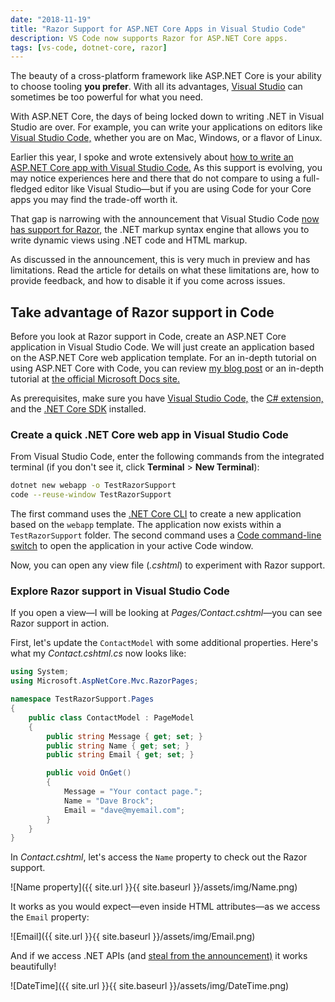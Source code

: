 ```yaml
---
date: "2018-11-19"
title: "Razor Support for ASP.NET Core Apps in Visual Studio Code"
description: VS Code now supports Razor for ASP.NET Core apps.
tags: [vs-code, dotnet-core, razor]
---
```


The beauty of a cross-platform framework like ASP.NET Core is your ability to choose tooling **you prefer**. With all its advantages, [Visual Studio](https://visualstudio.microsoft.com/) can sometimes be too powerful for what you need.

With ASP.NET Core, the days of being locked down to writing .NET in Visual Studio are over. For example, you can write your applications on editors like [Visual Studio Code,](https://code.visualstudio.com/) whether you are on Mac, Windows, or a flavor of Linux.

Earlier this year, I spoke and wrote extensively about [how to write an ASP.NET Core app with Visual Studio Code.](https://daveabrock.com/2018/03/05/full-stack-development-in-vs-code-with-asp-net-core) As this support is evolving, you may notice experiences here and there that do not compare to using a full-fledged editor like Visual Studio—but if you are using Code for your Core apps you may find the trade-off worth it.

That gap is narrowing with the announcement that Visual Studio Code [now has support for Razor,](https://blogs.msdn.microsoft.com/webdev/2018/11/16/razor-support-in-visual-studio-code-now-in-preview/) the .NET markup syntax engine that allows you to write dynamic views using .NET code and HTML markup.

As discussed in the announcement, this is very much in preview and has limitations. Read the article for details on what these limitations are, how to provide feedback, and how to disable it if you come across issues.

## Take advantage of Razor support in Code

Before you look at Razor support in Code, create an ASP.NET Core application in Visual Studio Code. We will just create an application based on the ASP.NET Core web application template. For an in-depth tutorial on using ASP.NET Core with Code, you can review [my blog post](https://daveabrock.com/2018/03/05/full-stack-development-in-vs-code-with-asp-net-core) or an in-depth tutorial at [the official Microsoft Docs site.](https://docs.microsoft.com/en-us/aspnet/core/tutorials/razor-pages-vsc/?view=aspnetcore-2.1)

As prerequisites, make sure you have [Visual Studio Code,](https://code.visualstudio.com/) the [C# extension,](https://marketplace.visualstudio.com/items?itemName=ms-vscode.csharp) and the [.NET Core SDK](https://www.microsoft.com/net/learn/dotnet/hello-world-tutorial) installed.

### Create a quick .NET Core web app in Visual Studio Code

From Visual Studio Code, enter the following commands from the integrated terminal (if you don't see it, click **Terminal** > **New Terminal**):

```bash
dotnet new webapp -o TestRazorSupport
code --reuse-window TestRazorSupport
```

The first command uses the [.NET Core CLI](https://docs.microsoft.com/en-us/dotnet/core/tools/?tabs=netcore2x) to create a new application based on the `webapp` template. The application now exists within a `TestRazorSupport` folder. The second command uses a [Code command-line switch](https://code.visualstudio.com/docs/editor/command-line) to open the application in your active Code window.

Now, you can open any view file (_.cshtml_) to experiment with Razor support.

### Explore Razor support in Visual Studio Code

If you open a view—I will be looking at _Pages/Contact.cshtml_—you can see Razor support in action.

First, let's update the `ContactModel` with some additional properties. Here's what my _Contact.cshtml.cs_ now looks like:

```csharp
using System;
using Microsoft.AspNetCore.Mvc.RazorPages;

namespace TestRazorSupport.Pages
{
    public class ContactModel : PageModel
    {
        public string Message { get; set; }
        public string Name { get; set; }
        public string Email { get; set; }

        public void OnGet()
        {
            Message = "Your contact page.";
            Name = "Dave Brock";
            Email = "dave@myemail.com";
        }
    }
}
```

In _Contact.cshtml_, let's access the `Name` property to check out the Razor support.

   ![Name property]({{ site.url }}{{ site.baseurl }}/assets/img/Name.png)

It works as you would expect—even inside HTML attributes—as we access the `Email` property:

  ![Email]({{ site.url }}{{ site.baseurl }}/assets/img/Email.png)

And if we access .NET APIs (and [steal from the announcement)](https://blogs.msdn.microsoft.com/webdev/2018/11/16/razor-support-in-visual-studio-code-now-in-preview/) it works beautifully!

   ![DateTime]({{ site.url }}{{ site.baseurl }}/assets/img/DateTime.png)
